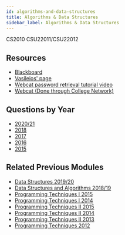 ```yaml
---
id: algorithms-and-data-structures
title: Algorithms & Data Structures
sidebar_label: Algorithms & Data Structures
---
```

CS2010
CSU22011/CSU22012

## Resources

-   [Blackboard](https://tcd.blackboard.com/webapps/blackboard/execute/announcement?method=search&context=course_entry&course_id=_38688_1&handle=announcements_entry&mode=view)
-   [Vasileios' page](https://www.scss.tcd.ie/Vasileios.Koutavas/teaching/cs2010/mt1718/)
-   [Webcat password retrieval tutorial video](https://drive.google.com/file/d/1JxkDihAt1uFynAD2AV8p91Xdvbsh4-Rg/view)
-   [Webcat (Done through College Network)](http://webcat.scss.tcd.ie/cs2012/WebObjects/Web-CAT.woa)

## Questions by Year

-   [2020/21](https://www.tcd.ie/academicregistry/exams/assets/local/past-papers%20202021/CSU/CSU22011-1.pdf)
-   [2018](https://www.tcd.ie/academicregistry/exams/assets/local/past-papers2018/CS/CS2010-1.PDF)
-   [2017](https://www.tcd.ie/academicregistry/exams/assets/local/past-papers2017/CS/CS2010-1.PDF)
-   [2016](https://www.tcd.ie/academicregistry/exams/assets/local/past-papers2016/CS/CS2010-1.PDF)
-   [2015](https://www.tcd.ie/academicregistry/exams/assets/local/past-papers2015/CS/CS2010-1.PDF)

## Related Previous Modules

-   [Data Structures 2019/20](https://www.tcd.ie/academicregistry/exams/assets/local/past%20papers201920/CSU/CSU33D05-1.PDF)
-   [Data Structures and Algorithms 2018/19](https://www.tcd.ie/academicregistry/exams/assets/local/past-papers2019/Semester%201%20Papers/CS/CS3D5A-1.PDF)
-   [Programming Techniques I 2015](https://www.tcd.ie/academicregistry/exams/assets/local/past-papers2015/CS/CS2011-2.PDF)
-   [Programming Techniques I 2014](https://www.tcd.ie/academicregistry/exams/assets/local/past-papers2014/CS/CS20112.pdf)
-   [Programming Techniques II 2015](https://www.tcd.ie/academicregistry/exams/assets/local/past-papers2015/CS/CS2012-1.PDF)
-   [Programming Techniques II 2014](https://www.tcd.ie/academicregistry/exams/assets/local/past-papers2014/CS/CS20121.pdf)
-   [Programming Techniques II 2013](https://www.tcd.ie/academicregistry/exams/assets/local/past-papers2013/CS/CS20121.pdf)
-   [Programming Techniques 2012](https://www.tcd.ie/Local/Exam_Papers/2012/XC/XCS20111.pdf)
